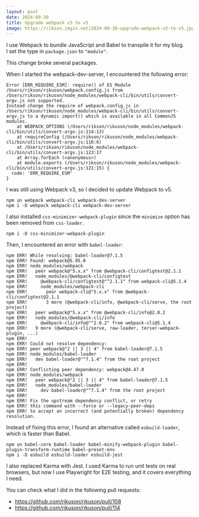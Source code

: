 ```yaml
---
layout: post
date: 2024-09-30
title: Upgrade webpack v3 to v5
image: https://rikson.imgix.net/2024-09-30-upgrade-webpack-v3-to-v5.jpg?w=856
---
```


I use Webpack to bundle JavaScript and Babel to transpile it for my blog.  
I set the type in `package.json` to `"module"`.

This change broke several packages.

When I started the webpack-dev-server, I encountered the following error:

```shell
Error [ERR_REQUIRE_ESM]: require() of ES Module /Users/rikson/rikuson/webpack.config.js from /Users/rikson/rikuson/node_modules/webpack-cli/bin/utils/convert-argv.js not supported.
Instead change the require of webpack.config.js in /Users/rikson/rikuson/node_modules/webpack-cli/bin/utils/convert-argv.js to a dynamic import() which is available in all CommonJS modules.
    at WEBPACK_OPTIONS (/Users/rikson/rikuson/node_modules/webpack-cli/bin/utils/convert-argv.js:114:13)
    at requireConfig (/Users/rikson/rikuson/node_modules/webpack-cli/bin/utils/convert-argv.js:116:6)
    at /Users/rikson/rikuson/node_modules/webpack-cli/bin/utils/convert-argv.js:123:17
    at Array.forEach (<anonymous>)
    at module.exports (/Users/rikson/rikuson/node_modules/webpack-cli/bin/utils/convert-argv.js:121:15) {
  code: 'ERR_REQUIRE_ESM'
}
```

I was still using Webpack v3, so I decided to update Webpack to v5.

```shell
npm un webpack webpack-cli webpack-dev-server
npm i -D webpack webpack-cli webpack-dev-server
```

I also installed `css-minimizer-webpack-plugin` since the `minimize` option has been removed from `css-loader`.

```shell
npm i -D css-minimizer-webpack-plugin
```

Then, I encountered an error with `babel-loader`:

```shell
npm ERR! While resolving: babel-loader@7.1.5
npm ERR! Found: webpack@5.95.0
npm ERR! node_modules/webpack
npm ERR!   peer webpack@"5.x.x" from @webpack-cli/configtest@2.1.1
npm ERR!   node_modules/@webpack-cli/configtest
npm ERR!     @webpack-cli/configtest@"^2.1.1" from webpack-cli@5.1.4
npm ERR!     node_modules/webpack-cli
npm ERR!       peer webpack-cli@"5.x.x" from @webpack-cli/configtest@2.1.1
npm ERR!       3 more (@webpack-cli/info, @webpack-cli/serve, the root project)
npm ERR!   peer webpack@"5.x.x" from @webpack-cli/info@2.0.2
npm ERR!   node_modules/@webpack-cli/info
npm ERR!     @webpack-cli/info@"^2.0.2" from webpack-cli@5.1.4
npm ERR!   9 more (@webpack-cli/serve, raw-loader, terser-webpack-plugin, ...)
npm ERR! 
npm ERR! Could not resolve dependency:
npm ERR! peer webpack@"2 || 3 || 4" from babel-loader@7.1.5
npm ERR! node_modules/babel-loader
npm ERR!   dev babel-loader@"^7.1.4" from the root project
npm ERR! 
npm ERR! Conflicting peer dependency: webpack@4.47.0
npm ERR! node_modules/webpack
npm ERR!   peer webpack@"2 || 3 || 4" from babel-loader@7.1.5
npm ERR!   node_modules/babel-loader
npm ERR!     dev babel-loader@"^7.1.4" from the root project
npm ERR! 
npm ERR! Fix the upstream dependency conflict, or retry
npm ERR! this command with --force or --legacy-peer-deps
npm ERR! to accept an incorrect (and potentially broken) dependency resolution.
```

Instead of fixing this error, I found an alternative called `esbuild-loader`, which is faster than Babel.

```shell
npm un babel-core babel-loader babel-minify-webpack-plugin babel-plugin-transform-runtime babel-preset-env
npm i -D esbuild esbuild-loader esbuild-jest
```



I also replaced Karma with Jest. I used Karma to run unit tests on real browsers, but now I use Playwright for E2E testing, and it covers everything I need.



You can check what I did in the following pull requests:

- <https://github.com/rikuson/rikuson/pull/108>
- <https://github.com/rikuson/rikuson/pull/114>
